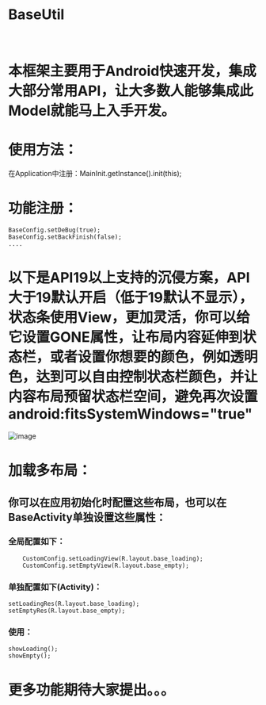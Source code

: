 # BaseUtil
 
# 本框架主要用于Android快速开发，集成大部分常用API，让大多数人能够集成此Model就能马上入手开发。
# 使用方法：
在Application中注册：MainInit.getInstance().init(this);
# 功能注册：
```
BaseConfig.setDeBug(true);
BaseConfig.setBackFinish(false);
....
```
# 以下是API19以上支持的沉侵方案，API大于19默认开启（低于19默认不显示），状态条使用View，更加灵活，你可以给它设置GONE属性，让布局内容延伸到状态栏，或者设置你想要的颜色，例如透明色，达到可以自由控制状态栏颜色，并让内容布局预留状态栏空间，避免再次设置android:fitsSystemWindows="true"
![image](https://github.com/zhangzhichaolove/BaseUtil/blob/master/image/home.png) 
# 加载多布局：
## 你可以在应用初始化时配置这些布局，也可以在BaseActivity单独设置这些属性：
### 全局配置如下：
```
    CustomConfig.setLoadingView(R.layout.base_loading);
    CustomConfig.setEmptyView(R.layout.base_empty);
```
### 单独配置如下(Activity)：
```
setLoadingRes(R.layout.base_loading);
setEmptyRes(R.layout.base_empty);
```
### 使用：
```
showLoading();
showEmpty();
```
# 更多功能期待大家提出。。。
